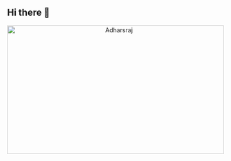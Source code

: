 ## Hi there 👋


<p style="text-align: center;">
  <img src="https://res.cloudinary.com/db5gkedee/image/upload/v1722420904/bobs-burger-tina-belcher_volijd.gif" 
    alt="Adharsraj"
    style="width: 100%; height: 300px; object-fit: cover"
  />
</p>
